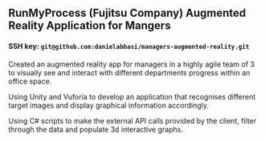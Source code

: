 ## RunMyProcess (Fujitsu Company) Augmented Reality Application for Mangers

#### SSH key: `git@github.com:danielabbasi/managers-augmented-reality.git`

Created an augmented reality app for managers in a highly agile team of 3 to visually see and interact with different departments progress within an office space.

Using Unity and Vuforia to develop an application that recognises different target images and display graphical information accordingly.

Using C# scripts to make the external API calls provided by the client, filter through the data and populate 3d interactive graphs.

